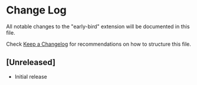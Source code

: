 # Change Log

All notable changes to the "early-bird" extension will be documented in this file.

Check [Keep a Changelog](http://keepachangelog.com/) for recommendations on how to structure this file.

## [Unreleased]

- Initial release
